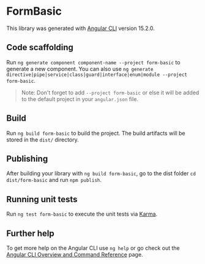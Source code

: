 # FormBasic

This library was generated with [Angular CLI](https://github.com/angular/angular-cli) version 15.2.0.

## Code scaffolding

Run `ng generate component component-name --project form-basic` to generate a new component. You can also use `ng generate directive|pipe|service|class|guard|interface|enum|module --project form-basic`.

> Note: Don't forget to add `--project form-basic` or else it will be added to the default project in your `angular.json` file.

## Build

Run `ng build form-basic` to build the project. The build artifacts will be stored in the `dist/` directory.

## Publishing

After building your library with `ng build form-basic`, go to the dist folder `cd dist/form-basic` and run `npm publish`.

## Running unit tests

Run `ng test form-basic` to execute the unit tests via [Karma](https://karma-runner.github.io).

## Further help

To get more help on the Angular CLI use `ng help` or go check out the [Angular CLI Overview and Command Reference](https://angular.io/cli) page.
